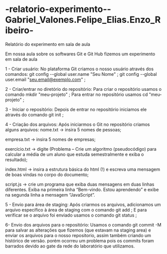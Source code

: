 # -relatorio-experimento--Gabriel_Valones.Felipe_Elias.Enzo_Ribeiro-

Relatório do experimento em sala de aula

Em nossa aula sobre os softwares Git e Git Hub fizemos um experimento em sala de aula


1 - Criar usuário:
No plataforma Git criamos o nosso usuário através dos comandos:
git config --global user.name "Seu Nome" ;
git config --global user.email "seu.email@exemplo.com" ;


2 - Criar/entrar no diretório do repositório:
Para criar o repositório usamos o comando
mkdir "meu-projeto" ;
Para entrar no repositório usamos
cd "meu-projeto" ;


3 - Iniciar o repositório:
Depois de entrar no repositório iniciamos ele através do comando
git init ;


4 - Criação dos arquivos:
Após iniciarmos o Git no repositório criamos alguns arquivos:
nome.txt → insira 5 nomes de pessoas;

empresa.txt → insira 5 nomes de empresas;

exercício.txt → digite (Problema – Crie um algoritmo (pseudocódigo) para calcular a
média de um aluno que estuda semestralmente e exiba o resultado);

index.html → insira a estrutura básica do html (!) e escreva uma mensagem de boas
vindas no corpo do documento;

script.js → crie um programa que exiba duas mensagens em duas linhas diferentes.
Exiba na primeira linha “Bem-vindo. Estou aprendendo” e exibe na segunda linha a
mensagem “JavaScript”.


5 - Envio para área de staging:
Após criarmos os arquivos,  adicionamos um arquivo específico à área de staging com o comando
git add ;
E para verificar se o arquivo foi enviado usamos o comando
git status ;


6- Envio dos arquivos para o repositório:
Usamos o comando git commit -M para salvar as alterações que fizemos
(que estavam na staging area) e enviar os arquivos para o nosso repositorio, assim também criando um 
histórico de versão.
porém ocorreu um problema pois os commits foram barrados devido ao gate da rede do laboratório que utilizamos.


